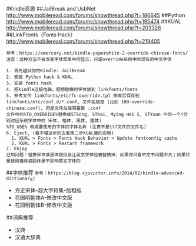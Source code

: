 #Kindle资源
##JailBreak and UsbNet
http://www.mobileread.com/forums/showthread.php?t=186645
##Python
http://www.mobileread.com/forums/showthread.php?t=195474
##KUAL
http://www.mobileread.com/forums/showthread.php?t=203326
##LinkFronts（Fonts Hack）
http://www.mobileread.com/forums/showthread.php?t=219405

```
参考：https://xmercury.net/kindle-paperwhite-2-override-chinese-fonts/
注意：这种方法不会改变字体菜单中的显示，只是override系统中的现有的中文字体

1. 首先越狱你的Kindle: JailBreak
2. 安装 Python hack & KUAL
3. 安装 fonts hack
4. 把kindle连接电脑，把想替换的字体放到 linkfonts/fonts
5. 参考文件 linkfonts/etc/fc-override.tpl 修改后保存到 linkfonts/etc/conf.d/*.conf, 文件名随意 (比如 100-override-chinese.conf), 但是文件后缀需要是 .conf
文件中的%TO_OVERRIDE%替换成STSong, STKai, Mying Hei S, STYuan 中的一个(分别对应系统字体中的 宋体, 楷体, 黑体, 圆体)
%TO_USE% 改成要使用的字体的字体名称 (注意不是ttf文件的文件名)
6. Eject, (看不懂这步的去看第二步KUAL里的说明)
  1. KUAL > Fonts > Fonts Hack Behavior > Update fontconfig cache
  2. KUAL > Fonts > Restart framework
7. Enjoy
已知问题：替换宋体或黑体貌似会让英文字体也被替换掉，如果你只看中文书问题不大；如果只是替换楷体或圆体是不影响英文字体的
```

##字体推荐
`参考：https://blog.xjpvictor.info/2014/02/kindle-advanced-dictionary/`
- 方正宋体-超大字符集-加粗版
- 花园明朝体A-修改中文版
- 花园明朝体B-修改中文版

##词典推荐
- 汉典
- 汉语大辞典